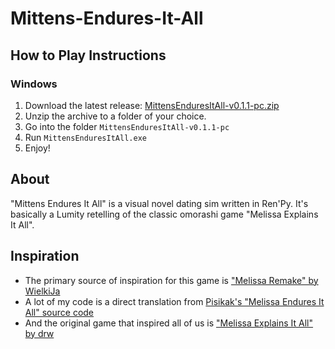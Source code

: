 # Mittens-Endures-It-All

## How to Play Instructions

### Windows

1. Download the latest release: [MittensEnduresItAll-v0.1.1-pc.zip](https://github.com/Gold3nGuard/Mittens-Endures-It-All-public/releases/tag/v0.1.1)
2. Unzip the archive to a folder of your choice.
3. Go into the folder `MittensEnduresItAll-v0.1.1-pc`
4. Run `MittensEnduresItAll.exe`
5. Enjoy!

## About
"Mittens Endures It All" is a visual novel dating sim written in Ren'Py. It's basically a Lumity retelling of the classic omorashi game "Melissa Explains It All".

## Inspiration

- The primary source of inspiration for this game is ["Melissa Remake" by WielkiJa](https://www.omorashi.org/files/file/14514-melissa-remake-beta/)
- A lot of my code is a direct translation from [Pisikak's "Melissa Endures It All" source code](https://www.omorashi.org/files/file/9194-melissa-endures-it-all/)
- And the original game that inspired all of us is ["Melissa Explains It All" by drw](https://onlinemel.angelfire.com/)
